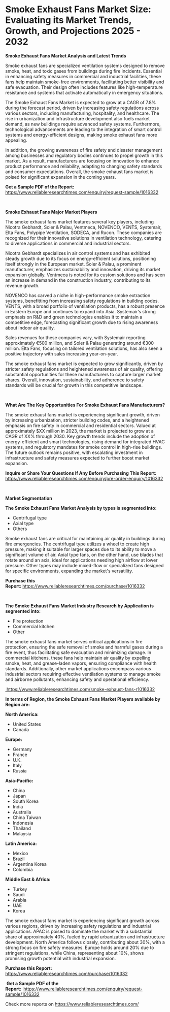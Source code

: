 <p><h1>Smoke Exhaust Fans Market Size: Evaluating its Market Trends, Growth, and Projections 2025 - 2032</h1></p><p><strong>Smoke Exhaust Fans Market Analysis and Latest Trends</strong></p>
<p><p>Smoke exhaust fans are specialized ventilation systems designed to remove smoke, heat, and toxic gases from buildings during fire incidents. Essential in enhancing safety measures in commercial and industrial facilities, these fans help maintain smoke-free environments, facilitating better visibility and safe evacuation. Their design often includes features like high-temperature resistance and systems that activate automatically in emergency situations.</p><p>The Smoke Exhaust Fans Market is expected to grow at a CAGR of 7.8% during the forecast period, driven by increasing safety regulations across various sectors, including manufacturing, hospitality, and healthcare. The rise in urbanization and infrastructure development also fuels market demand, as new buildings require advanced safety systems. Furthermore, technological advancements are leading to the integration of smart control systems and energy-efficient designs, making smoke exhaust fans more appealing. </p><p>In addition, the growing awareness of fire safety and disaster management among businesses and regulatory bodies continues to propel growth in this market. As a result, manufacturers are focusing on innovation to enhance product performance and reliability, adapting to changing safety standards and consumer expectations. Overall, the smoke exhaust fans market is poised for significant expansion in the coming years.</p></p>
<p><strong>Get a Sample PDF of the Report:&nbsp;</strong> <a href="https://www.reliableresearchtimes.com/enquiry/request-sample/1016332?utm_campaign=2774&utm_medium=2&utm_source=Github&utm_content=ia&utm_term=10042025&utm_id=smoke-exhaust-fans">https://www.reliableresearchtimes.com/enquiry/request-sample/1016332</a></p>
<p>&nbsp;</p>
<p><strong>Smoke Exhaust Fans Major Market Players</strong></p>
<p><p>The smoke exhaust fans market features several key players, including Nicotra Gebhardt, Soler & Palau, Ventmeca, NOVENCO, VENTS, Systemair, Elta Fans, Polypipe Ventilation, SODECA, and Rucon. These companies are recognized for their innovative solutions in ventilation technology, catering to diverse applications in commercial and industrial sectors.</p><p>Nicotra Gebhardt specializes in air control systems and has exhibited steady growth due to its focus on energy-efficient solutions, positioning itself strongly in the European market. Soler & Palau, a prominent manufacturer, emphasizes sustainability and innovation, driving its market expansion globally. Ventmeca is noted for its custom solutions and has seen an increase in demand in the construction industry, contributing to its revenue growth.</p><p>NOVENCO has carved a niche in high-performance smoke extraction systems, benefitting from increasing safety regulations in building codes. VENTS, with a broad portfolio of ventilation products, has a robust presence in Eastern Europe and continues to expand into Asia. Systemair’s strong emphasis on R&D and green technologies enables it to maintain a competitive edge, forecasting significant growth due to rising awareness about indoor air quality.</p><p>Sales revenues for these companies vary, with Systemair reporting approximately €500 million, and Soler & Palau generating around €300 million. Elta Fans, focusing on tailored ventilation solutions, has also seen a positive trajectory with sales increasing year-on-year.</p><p>The smoke exhaust fans market is expected to grow significantly, driven by stricter safety regulations and heightened awareness of air quality, offering substantial opportunities for these manufacturers to capture larger market shares. Overall, innovation, sustainability, and adherence to safety standards will be crucial for growth in this competitive landscape.</p></p>
<p>&nbsp;</p>
<p><strong>What Are The Key Opportunities For Smoke Exhaust Fans Manufacturers?</strong></p>
<p><p>The smoke exhaust fans market is experiencing significant growth, driven by increasing urbanization, stricter building codes, and a heightened emphasis on fire safety in commercial and residential sectors. Valued at approximately $XX million in 2023, the market is projected to grow at a CAGR of XX% through 2030. Key growth trends include the adoption of energy-efficient and smart technologies, rising demand for integrated HVAC systems, and regulatory mandates for smoke control in high-rise buildings. The future outlook remains positive, with escalating investment in infrastructure and safety measures expected to further boost market expansion.</p></p>
<p><strong>Inquire or Share Your Questions If Any Before Purchasing This Report:</strong> <a href="https://www.reliableresearchtimes.com/enquiry/pre-order-enquiry/1016332?utm_campaign=2774&utm_medium=2&utm_source=Github&utm_content=ia&utm_term=10042025&utm_id=smoke-exhaust-fans">https://www.reliableresearchtimes.com/enquiry/pre-order-enquiry/1016332</a></p>
<p>&nbsp;</p>
<p><strong>Market Segmentation</strong></p>
<p><strong>The Smoke Exhaust Fans Market Analysis by types is segmented into:</strong></p>
<p><ul><li>Centrifugal type</li><li>Axial type</li><li>Others</li></ul></p>
<p><p>Smoke exhaust fans are critical for maintaining air quality in buildings during fire emergencies. The centrifugal type utilizes a wheel to create high pressure, making it suitable for larger spaces due to its ability to move a significant volume of air. Axial type fans, on the other hand, use blades that rotate around an axis, ideal for applications needing high airflow at lower pressure. Other types may include mixed-flow or specialized fans designed for specific environments, expanding the market's versatility.</p></p>
<p><strong>Purchase this Report:&nbsp;</strong><a href="https://www.reliableresearchtimes.com/purchase/1016332?utm_campaign=2774&utm_medium=2&utm_source=Github&utm_content=ia&utm_term=10042025&utm_id=smoke-exhaust-fans">https://www.reliableresearchtimes.com/purchase/1016332</a></p>
<p>&nbsp;</p>
<p><strong>The Smoke Exhaust Fans Market Industry Research by Application is segmented into:</strong></p>
<p><ul><li>Fire protection</li><li>Commercial kitchen</li><li>Other</li></ul></p>
<p><p>The smoke exhaust fans market serves critical applications in fire protection, ensuring the safe removal of smoke and harmful gases during a fire event, thus facilitating safe evacuation and minimizing damage. In commercial kitchens, these fans help maintain air quality by expelling smoke, heat, and grease-laden vapors, ensuring compliance with health standards. Additionally, other market applications encompass various industrial sectors requiring effective ventilation systems to manage smoke and airborne pollutants, enhancing safety and operational efficiency.</p></p>
<p><a href="https://www.reliableresearchtimes.com/smoke-exhaust-fans-r1016332?utm_campaign=2774&utm_medium=2&utm_source=Github&utm_content=ia&utm_term=10042025&utm_id=smoke-exhaust-fans">&nbsp;https://www.reliableresearchtimes.com/smoke-exhaust-fans-r1016332</a></p>
<p><strong>In terms of Region, the Smoke Exhaust Fans Market Players available by Region are:</strong></p>
<p>
    <p> <strong> North America: </strong>
        <ul>
            <li>United States</li>
            <li>Canada</li>
        </ul>
        </p> 
    <p> <strong> Europe: </strong>
        <ul>
            <li>Germany</li>
            <li>France</li>
            <li>U.K.</li>
            <li>Italy</li>
            <li>Russia</li>
        </ul>
        </p> 
    <p> <strong> Asia-Pacific: </strong>
        <ul>
            <li>China</li>
            <li>Japan</li>
            <li>South Korea</li>
            <li>India</li>
            <li>Australia</li>
            <li>China Taiwan</li>
            <li>Indonesia</li>
            <li>Thailand</li>
            <li>Malaysia</li>
        </ul>
        </p> 
    <p> <strong> Latin America: </strong>
        <ul>
            <li>Mexico</li>
            <li>Brazil</li>
            <li>Argentina Korea</li>
            <li>Colombia</li>
        </ul>
        </p> 
    <p> <strong> Middle East & Africa: </strong>
        <ul>
            <li>Turkey</li>
            <li>Saudi</li>
            <li>Arabia</li>
            <li>UAE</li>
            <li>Korea</li>
        </ul>
    </p>
    </p>
<p><p>The smoke exhaust fans market is experiencing significant growth across various regions, driven by increasing safety regulations and industrial applications. APAC is poised to dominate the market with a substantial share of approximately 40%, fueled by rapid urbanization and infrastructure development. North America follows closely, contributing about 30%, with a strong focus on fire safety measures. Europe holds around 20% due to stringent regulations, while China, representing about 10%, shows promising growth potential with industrial expansion.</p></p>
<p><strong>Purchase this Report: </strong><a href="https://www.reliableresearchtimes.com/purchase/1016332?utm_campaign=2774&utm_medium=2&utm_source=Github&utm_content=ia&utm_term=10042025&utm_id=smoke-exhaust-fans">https://www.reliableresearchtimes.com/purchase/1016332</a></p>
<p>&nbsp;<strong>Get a Sample PDF of the Report:&nbsp;&nbsp;</strong><a href="https://www.reliableresearchtimes.com/enquiry/request-sample/1016332?utm_campaign=2774&utm_medium=2&utm_source=Github&utm_content=ia&utm_term=10042025&utm_id=smoke-exhaust-fans">https://www.reliableresearchtimes.com/enquiry/request-sample/1016332</a></p>
<p><strong></strong></p>
<p>Check more reports on <a href="https://www.reliableresearchtimes.com/?utm_campaign=2774&utm_medium=2&utm_source=Github&utm_content=ia&utm_term=10042025&utm_id=smoke-exhaust-fans">https://www.reliableresearchtimes.com/</a></p>